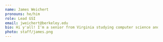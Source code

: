```yaml
---
name: James Weichert
pronouns: he/him
role: Lead GSI
email: jweichert@berkeley.edu
bio: Hi y'all! I'm a senior from Virginia studying computer science and data science. When I'm not in the classroom, you can usually find me in the Student Union working for the ASUC or at one of a couple of coffee shops around campus. I'm super excited to be teaching Data 6, and hope you enjoy learning data science as much as I do.
photo: staff/james.png
---
```

